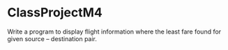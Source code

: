 # ClassProjectM4
Write a program to display flight information where the least fare found for given source – destination pair.
